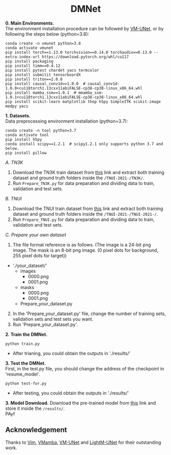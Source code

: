 <div align="center">
<h1>DMNet </h1>
</div>


**0. Main Environments.** </br>
The environment installation procedure can be followed by [VM-UNet](https://github.com/JCruan519/VM-UNet), or by following the steps below (python=3.8):</br>
```
conda create -n vmunet python=3.8
conda activate vmunet
pip install torch==1.13.0 torchvision==0.14.0 torchaudio==0.13.0 --extra-index-url https://download.pytorch.org/whl/cu117
pip install packaging
pip install timm==0.4.12
pip install pytest chardet yacs termcolor
pip install submitit tensorboardX
pip install triton==2.0.0
pip install causal_conv1d==1.0.0  # causal_conv1d-1.0.0+cu118torch1.13cxx11abiFALSE-cp38-cp38-linux_x86_64.whl
pip install mamba_ssm==1.0.1  # mmamba_ssm-1.0.1+cu118torch1.13cxx11abiFALSE-cp38-cp38-linux_x86_64.whl
pip install scikit-learn matplotlib thop h5py SimpleITK scikit-image medpy yacs
```

**1. Datasets.** </br>
Data preprocessing environment installation (python=3.7):
```
conda create -n tool python=3.7
conda activate tool
pip install h5py
conda install scipy==1.2.1  # scipy1.2.1 only supports python 3.7 and below.
pip install pillow
```

*A. TN3K* </br>
1. Download the TN3K train dataset from [this](https://github.com/haifangong/TRFE-Net-for-thyroid-nodule-segmentation/tree/main/picture) link and extract both training dataset and ground truth folders inside the `/TNUI-2021-/TN3K/`. </br>
2. Run `Prepare_TN3K.py` for data preparation and dividing data to train, validation and test sets. </br>

*B. TNUI* </br>
1. Download the TNUI train dataset from [this](https://github.com/zxg3017/TNUI-2021-) link and extract both training dataset and ground truth folders inside the `/TNUI-2021-/TNUI-2021-/`. </br>
2. Run `Prepare_TNUI.py` for data preparation and dividing data to train, validation and test sets. </br>


*C. Prepare your own dataset* </br>
1. The file format reference is as follows. (The image is a 24-bit png image. The mask is an 8-bit png image. (0 pixel dots for background, 255 pixel dots for target))
- './your_dataset/'
  - images
    - 0000.png
    - 0001.png
  - masks
    - 0000.png
    - 0001.png
  - Prepare_your_dataset.py
2. In the 'Prepare_your_dataset.py' file, change the number of training sets, validation sets and test sets you want.</br>
3. Run 'Prepare_your_dataset.py'. </br>

**2. Train the DMNet.**
```
python train.py
```
- After trianing, you could obtain the outputs in './results/' </br>

**3. Test the DMNet.**  
First, in the test.py file, you should change the address of the checkpoint in 'resume_model'.
```
python test-for.py
```
- After testing, you could obtain the outputs in './results/' </br>

**3. Model Download.**
Download the pre-trained model from [this](https://pan.quark.cn/s/7933a79858b8) link and store it inside the `/results/`. </br>
PAyf </br>

## Acknowledgement
Thanks to [Vim](https://github.com/hustvl/Vim), [VMamba](https://github.com/MzeroMiko/VMamba), [VM-UNet](https://github.com/JCruan519/VM-UNet) and [LightM-UNet](https://github.com/MrBlankness/LightM-UNet) for their outstanding work.
